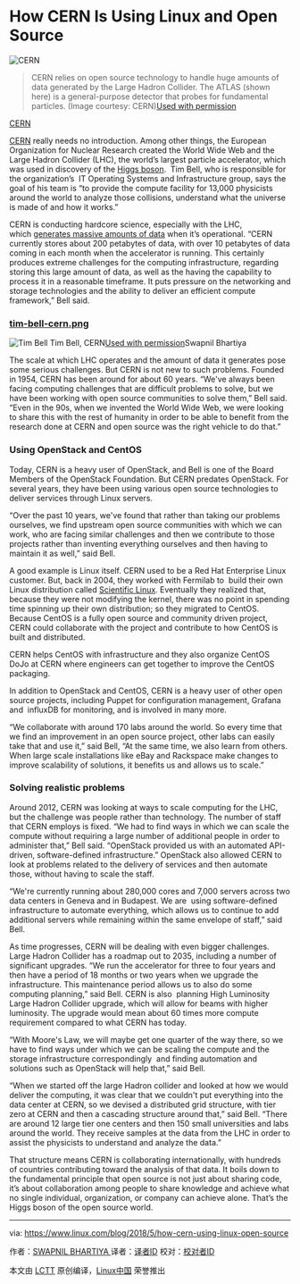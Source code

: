 How CERN Is Using Linux and Open Source
============================================================

![CERN](https://www.linux.com/sites/lcom/files/styles/rendered_file/public/atlas-cern.jpg?itok=IRLUYCNQ "CERN")
>CERN relies on open source technology to handle huge amounts of data generated by the Large Hadron Collider. The ATLAS (shown here) is a general-purpose detector that probes for fundamental particles. (Image courtesy: CERN)[Used with permission][2]

[CERN][3]

[CERN][6] really needs no introduction. Among other things, the European Organization for Nuclear Research created the World Wide Web and the Large Hadron Collider (LHC), the world’s largest particle accelerator, which was used in discovery of the [Higgs boson][7].  Tim Bell, who is responsible for the organization’s  IT Operating Systems and Infrastructure group, says the goal of his team is “to provide the compute facility for 13,000 physicists around the world to analyze those collisions, understand what the universe is made of and how it works.”

CERN is conducting hardcore science, especially with the LHC, which [generates massive amounts of data][8] when it’s operational. “CERN currently stores about 200 petabytes of data, with over 10 petabytes of data coming in each month when the accelerator is running. This certainly produces extreme challenges for the computing infrastructure, regarding storing this large amount of data, as well as the having the capability to process it in a reasonable timeframe. It puts pressure on the networking and storage technologies and the ability to deliver an efficient compute framework,” Bell said.

### [tim-bell-cern.png][4]

![Tim Bell](https://www.linux.com/sites/lcom/files/styles/floated_images/public/tim-bell-cern.png?itok=5eUOpip- "Tim Bell")
Tim Bell, CERN[Used with permission][1]Swapnil Bhartiya

The scale at which LHC operates and the amount of data it generates pose some serious challenges. But CERN is not new to such problems. Founded in 1954, CERN has been around for about 60 years. “We've always been facing computing challenges that are difficult problems to solve, but we have been working with open source communities to solve them,” Bell said. “Even in the 90s, when we invented the World Wide Web, we were looking to share this with the rest of humanity in order to be able to benefit from the research done at CERN and open source was the right vehicle to do that.”

### Using OpenStack and CentOS

Today, CERN is a heavy user of OpenStack, and Bell is one of the Board Members of the OpenStack Foundation. But CERN predates OpenStack. For several years, they have been using various open source technologies to deliver services through Linux servers.

“Over the past 10 years, we've found that rather than taking our problems ourselves, we find upstream open source communities with which we can work, who are facing similar challenges and then we contribute to those projects rather than inventing everything ourselves and then having to maintain it as well,” said Bell.

A good example is Linux itself. CERN used to be a Red Hat Enterprise Linux customer. But, back in 2004, they worked with Fermilab to  build their own Linux distribution called [Scientific Linux][9]. Eventually they realized that, because they were not modifying the kernel, there was no point in spending time spinning up their own distribution; so they migrated to CentOS. Because CentOS is a fully open source and community driven project, CERN could collaborate with the project and contribute to how CentOS is built and distributed.

CERN helps CentOS with infrastructure and they also organize CentOS DoJo at CERN where engineers can get together to improve the CentOS packaging.

In addition to OpenStack and CentOS, CERN is a heavy user of other open source projects, including Puppet for configuration management, Grafana and  influxDB for monitoring, and is involved in many more.

“We collaborate with around 170 labs around the world. So every time that we find an improvement in an open source project, other labs can easily take that and use it,” said Bell, “At the same time, we also learn from others. When large scale installations like eBay and Rackspace make changes to improve scalability of solutions, it benefits us and allows us to scale.”

### Solving realistic problems

Around 2012, CERN was looking at ways to scale computing for the LHC, but the challenge was people rather than technology. The number of staff that CERN employs is fixed. “We had to find ways in which we can scale the compute without requiring a large number of additional people in order to administer that,” Bell said. “OpenStack provided us with an automated API-driven, software-defined infrastructure.” OpenStack also allowed CERN to look at problems related to the delivery of services and then automate those, without having to scale the staff.

“We're currently running about 280,000 cores and 7,000 servers across two data centers in Geneva and in Budapest. We are  using software-defined infrastructure to automate everything, which allows us to continue to add additional servers while remaining within the same envelope of staff,” said Bell.

As time progresses, CERN will be dealing with even bigger challenges. Large Hadron Collider has a roadmap out to 2035, including a number of significant upgrades. “We run the accelerator for three to four years and then have a period of 18 months or two years when we upgrade the infrastructure. This maintenance period allows us to also do some computing planning,” said Bell. CERN is also  planning High Luminosity Large Hadron Collider upgrade, which will allow for beams with higher luminosity. The upgrade would mean about 60 times more compute requirement compared to what CERN has today.

“With Moore's Law, we will maybe get one quarter of the way there, so we have to find ways under which we can be scaling the compute and the storage infrastructure correspondingly  and finding automation and solutions such as OpenStack will help that,” said Bell.

“When we started off the large Hadron collider and looked at how we would deliver the computing, it was clear that we couldn't put everything into the data center at CERN, so we devised a distributed grid structure, with tier zero at CERN and then a cascading structure around that,” said Bell. “There are around 12 large tier one centers and then 150 small universities and labs around the world. They receive samples at the data from the LHC in order to assist the physicists to understand and analyze the data.”

That structure means CERN is collaborating internationally, with hundreds of countries contributing toward the analysis of that data. It boils down to the fundamental principle that open source is not just about sharing code, it’s about collaboration among people to share knowledge and achieve what no single individual, organization, or company can achieve alone. That’s the Higgs boson of the open source world.

--------------------------------------------------------------------------------

via: https://www.linux.com/blog/2018/5/how-cern-using-linux-open-source

作者：[SWAPNIL BHARTIYA ][a]
译者：[译者ID](https://github.com/译者ID)
校对：[校对者ID](https://github.com/校对者ID)

本文由 [LCTT](https://github.com/LCTT/TranslateProject) 原创编译，[Linux中国](https://linux.cn/) 荣誉推出

[a]:https://www.linux.com/users/arnieswap
[1]:https://www.linux.com/licenses/category/used-permission
[2]:https://www.linux.com/licenses/category/used-permission
[3]:https://home.cern/about/experiments/atlas
[4]:https://www.linux.com/files/images/tim-bell-cernpng
[5]:https://www.linux.com/files/images/atlas-cernjpg
[6]:https://home.cern/
[7]:https://home.cern/topics/higgs-boson
[8]:https://home.cern/about/computing
[9]:https://www.scientificlinux.org/
